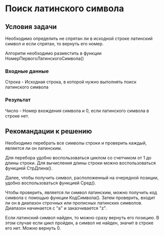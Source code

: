 # Поиск латинского символа
## Условия задачи
Необходимо определить не спрятан ли в исходной строке латинский символ и если спрятан, то вернуть его номер.

Алгоритм необходимо разместить в функции НомерПервогоЛатинскогоСимвола()

### Входные данные
Строка - Исходная строка, в которой нужно выполнять поиск латинского символа
### Результат
Число - Номер вхождения символа и 0, если латинского символа в строке нет.
## Рекомандации к решению
Необходимо перебрать все символы строки и проверить каждый, является ли он латинским.

Для перебора удобно воспользоваться циклом со счетчиком от 1 до длины строки. Для вычисления длины строки можно воспользоваться функцией СтрДлина().

Далее, чтобы получить символ, расположенный на очередной позиции, удобно воспользоваться функцией Сред().

Чтобы проверить, является ли символ латинским, можно получить код символа с помощью функции КодСимвола().  Затем проверить, входит ли он в диапазон строчных или прописных латинских символов. Диапазон начинается с "a" и заказчивается "z".

Если латинский символ найден, то можно сразу вернуть его позицию. В этом случае если цикл пройден, а символ не найден, значит в строке его нет. Можно вернуть 0.

